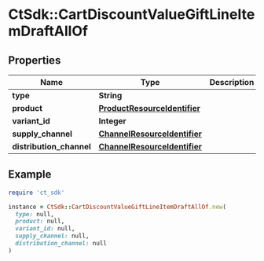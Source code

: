 # CtSdk::CartDiscountValueGiftLineItemDraftAllOf

## Properties

| Name | Type | Description | Notes |
| ---- | ---- | ----------- | ----- |
| **type** | **String** |  | [optional] |
| **product** | [**ProductResourceIdentifier**](ProductResourceIdentifier.md) |  | [optional] |
| **variant_id** | **Integer** |  | [optional] |
| **supply_channel** | [**ChannelResourceIdentifier**](ChannelResourceIdentifier.md) |  | [optional] |
| **distribution_channel** | [**ChannelResourceIdentifier**](ChannelResourceIdentifier.md) |  | [optional] |

## Example

```ruby
require 'ct_sdk'

instance = CtSdk::CartDiscountValueGiftLineItemDraftAllOf.new(
  type: null,
  product: null,
  variant_id: null,
  supply_channel: null,
  distribution_channel: null
)
```

